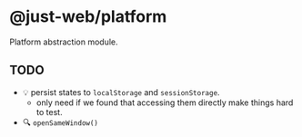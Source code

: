 # @just-web/platform

Platform abstraction module.


## TODO

- 💡 persist states to `localStorage` and `sessionStorage`.
  - only need if we found that accessing them directly make things hard to test.
- 🔍 `openSameWindow()`
